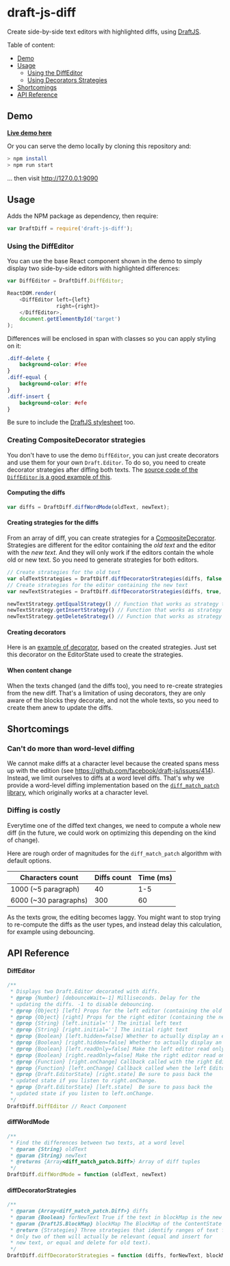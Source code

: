 # draft-js-diff #

Create side-by-side text editors with highlighted diffs, using [DraftJS](http://facebook.github.io/draft-js/).

Table of content:

- [Demo](#demo)
- [Usage](#usage)
  - [Using the DiffEditor](#using-the-diffeditor)
  - [Using Decorators Strategies](#creating-compositedecorator-strategies)
- [Shortcomings](#shortcomings)
- [API Reference](#api-reference)

## Demo

**[Live demo here](//soreine.github.io/draft-js-diff/)**

Or you can serve the demo locally by cloning this repository and:

```bash
> npm install
> npm run start
```

... then visit http://127.0.0.1:9090

## Usage

Adds the NPM package as dependency, then require:

```js
var DraftDiff = require('draft-js-diff');
```

### Using the DiffEditor

You can use the base React component shown in the demo to simply display two side-by-side editors with highlighted differences:

```js
var DiffEditor = DraftDiff.DiffEditor;

ReactDOM.render(
    <DiffEditor left={left}
                right={right}>
    </DiffEditor>,
    document.getElementById('target')
);
```

Differences will be enclosed in span with classes so you can apply styling on it:

```css
.diff-delete {
    background-color: #fee
}
.diff-equal {
    background-color: #ffe
}
.diff-insert {
    background-color: #efe
}
```

Be sure to include the [DraftJS stylesheet](https://facebook.github.io/draft-js/docs/advanced-topics-issues-and-pitfalls.html#missing-draft-css) too.

### Creating CompositeDecorator strategies

You don't have to use the demo `DiffEditor`, you can just create decorators and use them for your  own `Draft.Editor`. To do so, you need to create decorator strategies after diffing both texts. The [source code of the `DiffEditor` is a good example of this](lib/diffEditor.js).

#### Computing the diffs

``` js
var diffs = DraftDiff.diffWordMode(oldText, newText);
```

#### Creating strategies for the diffs

From an array of diff, you can create strategies for a [CompositeDecorator](https://facebook.github.io/draft-js/docs/advanced-topics-decorators.html#compositedecorator). Strategies are different for the editor containing the _old text_ and the editor with the _new text_. And they will only work if the editors contain the whole old or new text. So you need to generate strategies for both editors.

```js
// Create strategies for the old text
var oldTextStrategies = DraftDiff.diffDecoratorStrategies(diffs, false, blockMap1);
// Create strategies for the editor containing the new text
var newTextStrategies = DraftDiff.diffDecoratorStrategies(diffs, true, blockMap2);

newTextStrategy.getEqualStrategy() // Function that works as strategy to decorate unchanged spans of text
newTextStrategy.getInsertStrategy() // Function that works as strategy to decorate inserted spans of text
newTextStrategy.getDeleteStrategy() // Function that works as strategy to decorate deleted spans of text
```

#### Creating decorators

Here is an [example of decorator](lib/diffDecorator.js), based on the created strategies. Just set this decorator on the EditorState used to create the strategies.

#### When content change

When the texts changed (and the diffs too), you need to re-create strategies from the new diff. That's a limitation of using decorators, they are only aware of the blocks they decorate, and not the whole texts, so you need to create them anew to update the diffs.

## Shortcomings

### Can't do more than word-level diffing

We cannot make diffs at a character level because the created spans mess up with the edition (see https://github.com/facebook/draft-js/issues/414). Instead, we limit ourselves to diffs at a word level diffs. That's why we provide a word-level diffing implementation based on the [`diff_match_patch` library](https://www.npmjs.com/package/diff-match-patch), which originally works at a character level.

### Diffing is costly

Everytime one of the diffed text changes, we need to compute a whole new diff (in the future, we could work on optimizing this depending on the kind of change).

Here are rough order of magnitudes for the `diff_match_patch` algorithm with default options.

| Characters count | Diffs count | Time (ms) |
| ---------------- | --------- | --------- |
| 1000 (~5 paragraph) | 40 | 1-5  |
| 6000 (~30 paragraphs) | 300 | 60 |

As the texts grow, the editing becomes laggy. You might want to stop trying to re-compute the diffs as the user types, and instead delay this calculation, for example using debouncing.

## API Reference

#### DiffEditor

```js
/**
 * Displays two Draft.Editor decorated with diffs.
 * @prop {Number} [debounceWait=-1] Milliseconds. Delay for the
 * updating the diffs. -1 to disable debouncing.
 * @prop {Object} [left] Props for the left editor (containing the old text)
 * @prop {Object} [right] Props for the right editor (containing the new text)
 * @prop {String} [left.initial=''] The initial left text
 * @prop {String} [right.initial=''] The initial right text
 * @prop {Boolean} [left.hidden=false] Whether to actually display an editor
 * @prop {Boolean} [right.hidden=false] Whether to actually display an editor
 * @prop {Boolean} [left.readOnly=false] Make the left editor read only.
 * @prop {Boolean} [right.readOnly=false] Make the right editor read only.
 * @prop {Function} [right.onChange] Callback called with the right EditorState changes.
 * @prop {Function} [left.onChange] Callback called when the left EditorState changes.
 * @prop {Draft.EditorState} [right.state] Be sure to pass back the
 * updated state if you listen to right.onChange.
 * @prop {Draft.EditorState} [left.state]  Be sure to pass back the
 * updated state if you listen to left.onChange.
 */
DraftDiff.DiffEditor // React Component
```

#### diffWordMode

``` js
/**
 * Find the differences between two texts, at a word level
 * @param {String} oldText
 * @param {String} newText
 * @returns {Array<diff_match_patch.Diff>} Array of diff tuples
 */
DraftDiff.diffWordMode = function (oldText, newText)
```

#### diffDecoratorStrategies

``` js
/**
 * @param {Array<diff_match_patch.Diff>} diffs
 * @param {Boolean} forNewText True if the text in blockMap is the new text.
 * @param {DraftJS.BlockMap} blockMap The BlockMap of the ContentState to decorate
 * @return {Strategies} Three strategies that identify ranges of text for each type of diff.
 * Only two of them will actually be relevant (equal and insert for
 * new text, or equal and delete for old text).
 */
DraftDiff.diffDecoratorStrategies = function (diffs, forNewText, blockMap)
```
